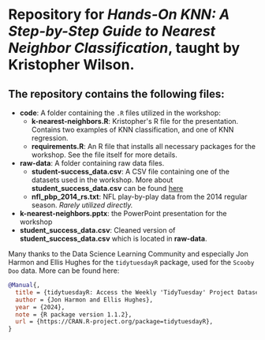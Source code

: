 # Repository for _Hands-On KNN: A Step-by-Step Guide to Nearest Neighbor Classification_, taught by **Kristopher Wilson**.

## The repository contains the following files:
- **code**: A folder containing the `.R` files utilized in the workshop:
  - **k-nearest-neighbors.R**: Kristopher's R file for the presentation. Contains two examples of KNN classification, and one of KNN regression.
  - **requirements.R**: An R file that installs all necessary packages for the workshop. See the file itself for more details.
- **raw-data**: A folder containing raw data files. 
  - **student-success_data.csv**: A CSV file containing one of the datasets used in the workshop. More about **student_success_data.csv** can be found [here](https://archive.ics.uci.edu/dataset/697/predict+students+dropout+and+academic+success)
  - **nfl_pbp_2014_rs.txt**: NFL play-by-play data from the 2014 regular season. _Rarely utilized directly._
- **k-nearest-neighbors.pptx**: the PowerPoint presentation for the workshop
- **student_success_data.csv**: Cleaned version of **student_success_data.csv** which is located in **raw-data**.

Many thanks to the Data Science Learning Community and especially Jon Harmon and Ellis Hughes for the `tidytuesdayR` package, used for the `Scooby Doo` data. More can be found here:

```bibtex
@Manual{,
  title = {tidytuesdayR: Access the Weekly 'TidyTuesday' Project Dataset},
  author = {Jon Harmon and Ellis Hughes},
  year = {2024},
  note = {R package version 1.1.2},
  url = {https://CRAN.R-project.org/package=tidytuesdayR},
}
